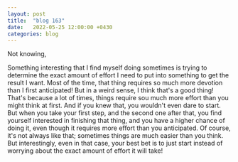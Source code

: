 ```yaml
---
layout: post
title:  "blog 163"
date:   2022-05-25 12:00:00 +0430
categories: blog
---
```


Not knowing,

Something interesting that I find myself doing sometimes is trying to determine the exact amount of effort I need to put into something to get the result I want. Most of the time, that thing requires so much more devotion than I first anticipated! But in a weird sense, I think that's a good thing! That's because a lot of times, things require sou much more effort than you might think at first. And if you knew that, you wouldn't even dare to start. But when you take your first step, and the second one after that, you find yourself interested in finishing that thing, and you have a higher chance of doing it, even though it requires more effort than you anticipated. Of course, it's not always like that; sometimes things are much easier than you think. But interestingly, even in that case, your best bet is to just start instead of worrying about the exact amount of effort it will take!

